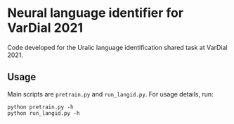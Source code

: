 # Neural language identifier for VarDial 2021

Code developed for the Uralic language identification shared task at VarDial 2021.

## Usage

Main scripts are `pretrain.py` and `run_langid.py`. For usage details, run:

```
python pretrain.py -h
python run_langid.py -h
```